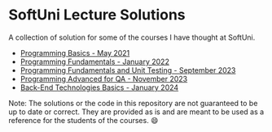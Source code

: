 # SoftUni Lecture Solutions

A collection of solution for some of the courses I have thought at SoftUni.

- [Programming Basics - May 2021](./softuni-basics-2021-may)
- [Programming Fundamentals - January 2022](./softuni-fundamentals-2022-january)
- [Programming Fundamentals and Unit Testing - September 2023](./softuni-fundamentals-and-unit-testing-2023-september)
- [Programming Advanced for QA - November 2023](./softuni-programing-advanced-for-qa-2023-november)
- [Back-End Technologies Basics - January 2024](./softuni-backend-tech-basics-2024-january)

Note: The solutions or the code in this repository are not guaranteed to be up to date or correct. They are provided as is and are meant to be used as a reference for the students of the courses. 😄
